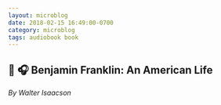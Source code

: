 ```yaml
---
layout: microblog
date: 2018-02-15 16:49:00-0700
category: microblog
tags: audiobook book
---
```

## 📖 🎧 Benjamin Franklin: An American Life
*By Walter Isaacson*
